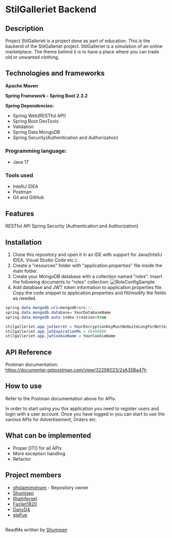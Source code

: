 # StilGalleriet Backend

## Description
Project StilGalleriet is a project done as part of education. This is the backend of the StilGalleriet project.
StilGalleriet is a simulation of an online marketplace. The theme behind it is to have a place where you can trade old or unwanted clothing.

## Technologies and frameworks
**Apache Maven**

**Spring Framework - Spring Boot 2.3.2**

**Spring Dependencies:**
- Spring Web(RESTful API)
- Spring Boot DevTools
- Validation
- Spring Data MongoDB
- Spring Security(Authentication and Authorization)

### Programming language:
- Java 17

### Tools used
- IntelliJ IDEA
- Postman
- Git and GitHub

## Features
RESTful API
Spring Security (Authentication and Authorization)

## Installation
1. Clone this repository and open it in an IDE with support for Java(IntellJ IDEA, Visual Studio Code etc.).
2. Create a "resources" folder with "application.properties" file inside the main folder. 
3. Create your MongoDB database with a collection named "roles". Insert the following documents to "roles" collection:
  ![RoleConfigSample](https://github.com/gholamimohsen/StilGalleriet/assets/144737796/9a46503c-6f56-49bd-8f16-1df8b2af1f8c)
4. Add database and JWT token information to application.properties file. Copy the code snippet to application.properties and fill/modify the fields as needed.

```java
spring.data.mongodb.uri=mongodb+srv://
spring.data.mongodb.database= YourDatabaseName
spring.data.mongodb.auto-index-creation=true

stilgalleriet.app.jwtSecret = YourEncryptionKeyMustBeQuiteLongForBetterSecurity
stilgalleriet.app.jwtExpirationMs = 86400000
stilgalleriet.app.jwtCookieName = YourCookieName
```

## API Reference
Postman documentation:
https://documenter.getpostman.com/view/32298023/2sA35Ba47h

## How to use
Refer to the Postman documentation above for APIs.

In order to start using you this application you need to register users and login with a user account.
Once you have logged in you can start to use the various APIs for Advertisement, Orders etc.

## What can be implemented
- Proper DTO for all APIs
- More exception handling
- Refactor

## Project members
- [gholamimohsen](https://github.com/gholamimohsen) - Repository owner
- [Shumisen](https://github.com/Shumisen)
- [Ilhamfeysel](https://github.com/Ilhamfeysel)
- [Fazilet1820](https://github.com/Fazilet1820)
- [DanyD4](https://github.com/DanyD4)
- [steFue](https://github.com/steFue)

##
ReadMe written by [Shumisen](https://github.com/Shumisen)
